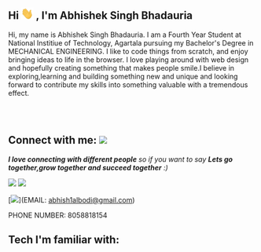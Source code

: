 <h2> Hi <img src="https://raw.githubusercontent.com/ABSphreak/ABSphreak/master/gifs/Hi.gif" width="25px"> , I'm Abhishek Singh Bhadauria</h2>


Hi, my name is Abhishek Singh Bhadauria. I am a Fourth Year Student at National Institiue of Technology, Agartala pursuing my Bachelor's Degree in MECHANICAL ENGINEERING. I like to code things from scratch, and enjoy bringing ideas to life in the browser. I love playing around with web design and hopefully creating something that makes people smile.I believe in exploring,learning and building something new and unique and looking forward to contribute my skills into something valuable with a tremendous effect.






## Connect with me: <img src="https://user-images.githubusercontent.com/53649201/99296951-8ef68900-286d-11eb-9bf3-fdb6cf13b585.gif" height="32px" style="padding-top: 50px;">
<em><b>I love connecting with different people</b> so if you want to say <b>Lets go together,grow together and succeed together</b> :)</em>

[<img src="https://img.icons8.com/bubbles/50/000000/linkedin.png"/>](https://www.linkedin.com/in/abhishek-singh-bhadauria-9297b9220/)
[<img src="https://img.icons8.com/bubbles/50/000000/instagram-new.png"/>](https://www.instagram.com/abhish1bhadauria/?hl=en)

[<img src="https://www.google.com/imgres?imgurl=https%3A%2F%2Fupload.wikimedia.org%2Fwikipedia%2Fcommons%2Fthumb%2F7%2F7e%2FGmail_icon_%25282020%2529.svg%2F2560px-Gmail_icon_%25282020%2529.svg.png&imgrefurl=https%3A%2F%2Fcommons.wikimedia.org%2Fwiki%2FFile%3AGmail_icon_(2020).svg&tbnid=PKm1ZvExQjI7zM&vet=12ahUKEwj-3cnnxqz4AhWgktgFHRUZDUMQMygAegUIARDYAQ..i&docid=vMxQKELbMD2fAM&w=2560&h=1920&q=GMAIL%20LOGO&ved=2ahUKEwj-3cnnxqz4AhWgktgFHRUZDUMQMygAegUIARDYAQ"/>](EMAIL: abhish1albodi@gmail.com)

PHONE NUMBER: 8058818154
<br />


## Tech I'm familiar with:
